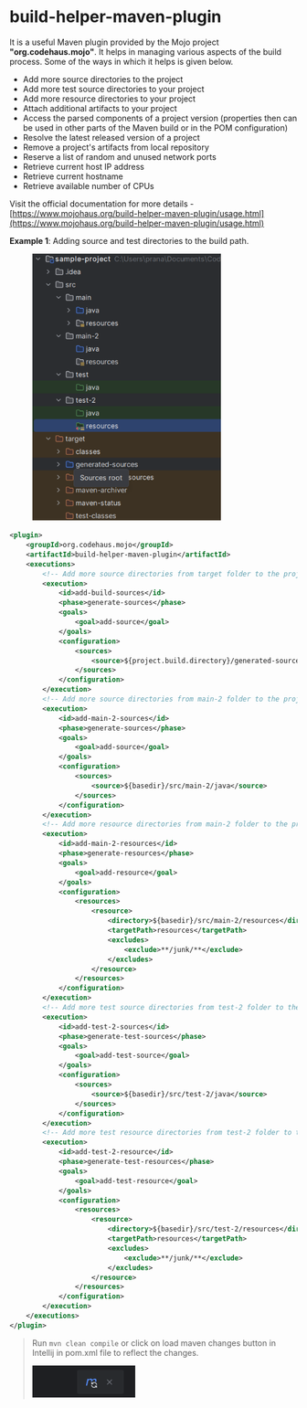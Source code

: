 # build-helper-maven-plugin

It is a useful Maven plugin provided by the Mojo project **"org.codehaus.mojo"**. It helps in managing various aspects of the build process. Some of the ways in which it helps is given below.

* Add more source directories to the project
* Add more test source directories to your project
* Add more resource directories to your project
* Attach additional artifacts to your project
* Access the parsed components of a project version (properties then can be used in other parts of the Maven build or in the POM configuration)
* Resolve the latest released version of a project
* Remove a project's artifacts from local repository
* Reserve a list of random and unused network ports
* Retrieve current host IP address
* Retrieve current hostname
* Retrieve available number of CPUs

Visit the official documentation for more details - [https://www.mojohaus.org/build-helper-maven-plugin/usage.html](https://www.mojohaus.org/build-helper-maven-plugin/usage.html)



**Example 1**: Adding source and test directories to the build path.

<figure><img src="../../../.gitbook/assets/image (1) (1) (1).png" alt="" width="330"><figcaption></figcaption></figure>

```xml
<plugin>
    <groupId>org.codehaus.mojo</groupId>
    <artifactId>build-helper-maven-plugin</artifactId>
    <executions>
        <!-- Add more source directories from target folder to the project -->
        <execution>
            <id>add-build-sources</id>
            <phase>generate-sources</phase>
            <goals>
                <goal>add-source</goal>
            </goals>
            <configuration>
                <sources>
                    <source>${project.build.directory}/generated-sources</source>
                </sources>
            </configuration>
        </execution>
        <!-- Add more source directories from main-2 folder to the project -->
        <execution>
            <id>add-main-2-sources</id>
            <phase>generate-sources</phase>
            <goals>
                <goal>add-source</goal>
            </goals>
            <configuration>
                <sources>
                    <source>${basedir}/src/main-2/java</source>
                </sources>
            </configuration>
        </execution>
        <!-- Add more resource directories from main-2 folder to the project -->
        <execution>
            <id>add-main-2-resources</id>
            <phase>generate-resources</phase>
            <goals>
                <goal>add-resource</goal>
            </goals>
            <configuration>
                <resources>
                    <resource>
                        <directory>${basedir}/src/main-2/resources</directory>
                        <targetPath>resources</targetPath>
                        <excludes>
                            <exclude>**/junk/**</exclude>
                        </excludes>
                    </resource>
                </resources>
            </configuration>
        </execution>
        <!-- Add more test source directories from test-2 folder to the project -->
        <execution>
            <id>add-test-2-sources</id>
            <phase>generate-test-sources</phase>
            <goals>
                <goal>add-test-source</goal>
            </goals>
            <configuration>
                <sources>
                    <source>${basedir}/src/test-2/java</source>
                </sources>
            </configuration>
        </execution>
        <!-- Add more test resource directories from test-2 folder to the project -->
        <execution>
            <id>add-test-2-resource</id>
            <phase>generate-test-resources</phase>
            <goals>
                <goal>add-test-resource</goal>
            </goals>
            <configuration>
                <resources>
                    <resource>
                        <directory>${basedir}/src/test-2/resources</directory>
                        <targetPath>resources</targetPath>
                        <excludes>
                            <exclude>**/junk/**</exclude>
                        </excludes>
                    </resource>
                </resources>
            </configuration>
        </execution>
    </executions>
</plugin>
```

> Run `mvn clean compile`  or click on load maven changes button in Intellij in pom.xml file to reflect the changes.&#x20;
>
> ![](<../../../.gitbook/assets/image (25).png>)

